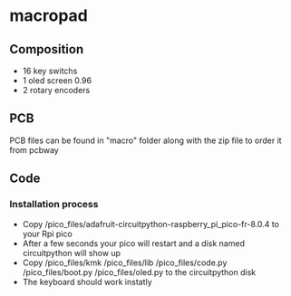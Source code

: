 # macropad

## Composition
- 16 key switchs
- 1 oled screen 0.96
- 2 rotary encoders

## PCB
PCB files can be found in "macro" folder along with the zip file to order it from pcbway

## Code
### Installation process
- Copy /pico_files/adafruit-circuitpython-raspberry_pi_pico-fr-8.0.4 to your Rpi pico 
- After a few seconds your pico will restart and a disk named circuitpython will show up
- Copy /pico_files/kmk /pico_files/lib /pico_files/code.py /pico_files/boot.py /pico_files/oled.py to the circuitpython disk
- The keyboard should work instatly
